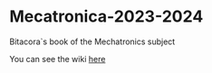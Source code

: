 # Mecatronica-2023-2024
Bitacora`s book of the Mechatronics subject

You can see the wiki [here](https://github.com/madinabeip/Mecatronica-2023-2024/wiki)

